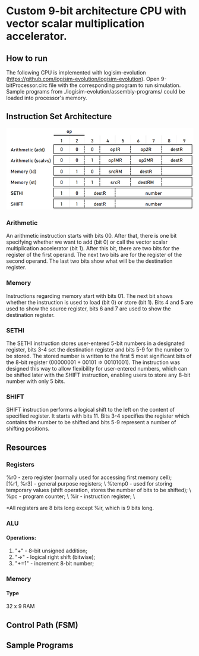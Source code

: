 # Custom 9-bit architecture CPU with vector scalar multiplication accelerator.

## How to run

The following CPU is implemented with logisim-evolution (https://github.com/logisim-evolution/logisim-evolution). Open 9-bitProcessor.circ file with the corresponding program to run simulation.
Sample programs from ./logisim-evolution/assembly-programs/ could be loaded into processor's memory. 

## Instruction Set Architecture

![Instruction Set Architectures](./images/ISA.png)

### Arithmetic
An arithmetic instruction starts with bits 00. After that, there is one bit specifying whether we want to add (bit 0) or call the vector scalar multiplication accelerator (bit 1). After this bit, there are two bits for the register of the first operand. The next two bits are for the register of the second operand. The last two bits show what will be the destination register. 

### Memory
Instructions regarding memory start with bits 01. The next bit shows whether the instruction is used to load (bit 0) or store (bit 1). Bits 4 and 5 are used to show the source register, bits 6 and 7 are used to show the destination register.

### SETHI
The SETHI instruction stores user-entered 5-bit numbers in a designated register, bits 3-4 set the destination register and bits 5-9 for the number to be stored. The stored number is written to the first 5 most significant bits of the 8-bit register (00000001 + 00101 => 00101001). The instruction was designed this way to allow flexibility for user-entered numbers, which can be shifted later with the SHIFT instruction, enabling users to store any 8-bit number with only 5 bits.

### SHIFT
SHIFT instruction performs a logical shift to the left on the content of specified register. It starts with bits 11. Bits 3-4 specifies the register which contains the number to be shifted and bits 5-9 represent a number of shifting positions.

## Resources

### Registers

%r0 - zero register (normally used for accessing first memory cell); \
[%r1, %r3] - general purpose registers; \ 
%temp0 - used for storing temporary values (shift operation, stores the number of bits to be shifted); \ 
%pc - program counter; \ 
%ir - instruction register; \

*All registers are 8 bits long except %ir, which is 9 bits long.  

### ALU

#### Operations: 

1. "+" - 8-bit unsigned addition;
2. "->" - logical right shift (bitwise);
3. "+=1" - increment 8-bit number;

### Memory

#### Type

32 x 9 RAM

## Control Path (FSM)

## Sample Programs

